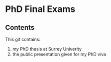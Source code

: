 # PhD Final Exams

## Contents
This git contains:
1. my PhD thesis at Surrey Univerity
1. the public presentation given for my PhD viva
 
